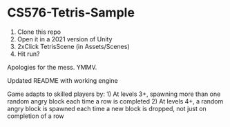 # CS576-Tetris-Sample

1. Clone this repo
2. Open it in a 2021 version of Unity
3. 2xClick TetrisScene (in Assets/Scenes)
4. Hit run?

Apologies for the mess. YMMV.

Updated README with working engine

Game adapts to skilled players by:
	1) At levels 3+, spawning more than one random angry block each time a row is completed
	2) At levels 4+, a random angry block is spawned each time a new block is dropped, not just on completion of a row